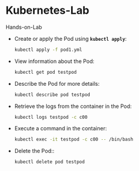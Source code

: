 # Kubernetes-Lab
Hands-on-Lab 

- Create or apply the Pod using **`kubectl apply`**:
    
    ```bash
    kubectl apply -f pod1.yml
    ```
    
- View information about the Pod:
    
    ```bash
    kubectl get pod testpod
    ```
    
- Describe the Pod for more details:
    
    ```bash
    kubectl describe pod testpod
    ```
    
- Retrieve the logs from the container in the Pod:
    
    ```bash
    kubectl logs testpod -c c00
    ```
    
- Execute a command in the container:
    
    ```bash
    kubectl exec -it testpod -c c00 -- /bin/bash
    ```
    
- Delete the Pod::
    
    ```bash
   kubectl delete pod testpod
    ```
